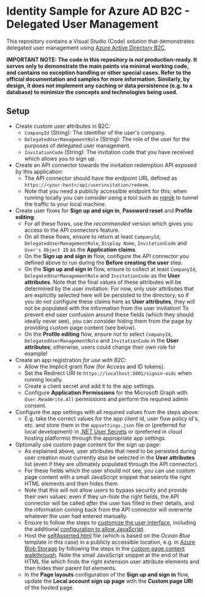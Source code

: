 # Identity Sample for Azure AD B2C - Delegated User Management

This repository contains a Visual Studio (Code) solution that demonstrates delegated user management using [Azure Active Directory B2C](https://azure.microsoft.com/en-us/services/active-directory-b2c/).

**IMPORTANT NOTE: The code in this repository is _not_ production-ready. It serves only to demonstrate the main points via minimal working code, and contains no exception handling or other special cases. Refer to the official documentation and samples for more information. Similarly, by design, it does not implement any caching or data persistence (e.g. to a database) to minimize the concepts and technologies being used.**

## Setup

- Create custom user attributes in B2C:
  - `CompanyId` (String): The identifier of the user's company.
  - `DelegatedUserManagementRole` (String): The role of the user for the purposes of delegated user management.
  - `InvitationCode` (String): The invitation code that you have received which allows you to sign up.
- Create an API connector towards the invitation redemption API exposed by this application:
  - The API connector should have the endpoint URL defined as `https://<your-host>/api/userinvitation/redeem`.
  - Note that you need a publicly accessible endpoint for this; when running locally you can consider using a tool such as [ngrok](https://ngrok.com/) to tunnel the traffic to your local machine.
- Create user flows for **Sign up and sign in**, **Password reset** and **Profile editing**:
  - For all these flows, use the *recommended* version which gives you access to the API connectors feature.
  - On all these flows, ensure to return at least `CompanyId`, `DelegatedUserManagementRole`, `Display Name`, `InvitationCode` and `User's Object ID` as the **Application claims**.
  - On the **Sign up and sign in** flow, configure the API connector you defined above to run during the **Before creating the user** step.
  - On the **Sign up and sign in** flow, ensure to collect at least `CompanyId`, `DelegatedUserManagementRole` and `InvitationCode` as the **User attributes**. Note that the final values of these attributes will be determined by the user invitation. For now, only user attributes that are explicitly selected here will be persisted to the directory, so if you do not configure these claims here as **User attributes**, they will not be populated with the information from the user invitation! To prevent end user confusion around these fields (which they should ideally never see), you can consider hiding them from the page by providing custom page content (see below).
  - On the **Profile editing** flow, ensure *not* to select `CompanyId`, `DelegatedUserManagementRole` and `InvitationCode` in the **User attributes**; otherwise, users could change their own role for example!
- Create an app registration *for use with B2C*:
  - Allow the Implicit grant flow (for Access and ID tokens).
  - Set the Redirect URI to `https://localhost:5001/signin-oidc` when running locally.
  - Create a client secret and add it to the app settings.
  - Configure **Application Permissions** for the Microsoft Graph with `User.ReadWrite.All` permissions and perform the required admin consent.
- Configure the app settings with all required values from the steps above:
  - E.g. take the correct values for the app client id, user flow policy id's, etc. and store them in the `appsettings.json` file or (preferred for local development) in [.NET User Secrets](https://docs.microsoft.com/aspnet/core/security/app-secrets?view=aspnetcore-3.1&tabs=windows) or (preferred in cloud hosting platforms) through the appropriate app settings.
- Optionally use custom page content for the sign up page:
  - As explained above, user attributes that need to be persisted during user creation must currently also be selected in the **User attributes** list (even if they are ultimately populated through the API connector).
  - For these fields which the user should not see, you can use custom page content with a small JavaScript snippet that selects the right HTML elements and then hides them.
  - Note that this will not allow users to bypass security and provide their own values: even if they *un-hide* the right fields, the API connector will be called *after* the user has filled in their details, and the information coming back from the API connector will overwrite whatever the user had entered manually.
  - Ensure to follow the steps to [customize the user interface](https://docs.microsoft.com/azure/active-directory-b2c/customize-ui-overview), including the additional [configuration to allow JavaScript](https://docs.microsoft.com/azure/active-directory-b2c/user-flow-javascript-overview).
  - Host the [selfAsserted.html](PageLayouts/selfAsserted.html) file (which is based on the *Ocean Blue* template in this case) in a publicly accessible location, e.g. in [Azure Blob Storage](https://docs.microsoft.com/azure/storage/blobs/storage-blobs-introduction) by following the steps in the [custom page content walkthrough](https://docs.microsoft.com/azure/active-directory-b2c/custom-policy-ui-customization#custom-page-content-walkthrough). Note the small JavaScript snippet at the end of that HTML file which finds the right extension user attribute elements and then hides their parent list elements.
  - In the **Page layouts** configuration of the **Sign up and sign in** flow, update the **Local account sign up page** with the **Custom page URI** of the hosted page.
